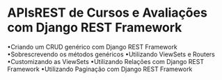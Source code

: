 # APIsREST de Cursos e Avaliações com Django REST Framework
•Criando um CRUD genérico com Django REST Framework
•Sobrescrevendo os métodos genéricos
•Utilizando ViewSets e Routers
•Customizando as ViewSets
•Utilizando Relações com Django REST Framework
•Utilizando Paginação com Django REST Framework
